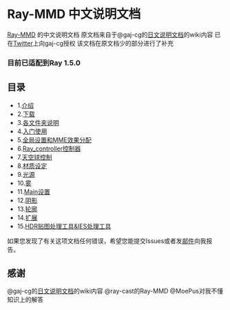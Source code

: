 # Ray-MMD 中文说明文档

[Ray-MMD](https://github.com/ray-cast/ray-mmd) 的中文说明文档
原文档来自于@gaj-cg的[日文说明文档](https://github.com/gaj-cg/ray-mmd-docs-ja)的wiki内容
已在[Twitter](https://twitter.com/suven1890753451/status/963678687773319170)上向gaj-cg授权
该文档在原文档少的部分进行了补充
### 目前已适配到Ray 1.5.0
## 目录
- 1.[介绍](Word/introduction.md)
- 2.[下载](word/download.md)
- 3.[各文件夹说明](word/folderIntroduction.md)
- 4.[入门使用](word/started.md)
- 5.[全局设置和MME效果分配](word/conf.md)
- 6.[Ray_controller控制器](word/controller.md)
- 7.[天空球控制](word/skybox.md)
- 8.[材质设定](word/materials.md)
- 9.[光源](word/light.md)
- 10.[雾](word/fog.md)
- 11.[Main设置](word/main.md)
- 12.[阴影](word/shadow.md)
- 13.[轮廓](word/outline.md)
- 14.[扩展](word/extension.md)
- 15.[HDR贴图处理工具&IES处理工具](word/tool.md)


如果您发现了有关这项文档任何错误，希望您能提交Issues或者发<a href=mailto:imsuven@qq.com>邮件</a>向我报告。

## 感谢
@gaj-cg的[日文说明文档](https://github.com/gaj-cg/ray-mmd-docs-ja)的wiki内容
@ray-cast的Ray-MMD
@MoePus对我不懂知识上的解答